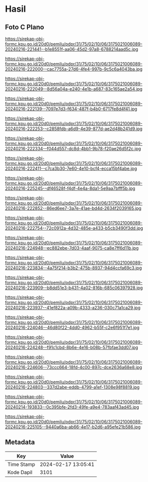 # Hasil

## Foto C Plano

https://sirekap-obj-formc.kpu.go.id/20d0/pemilu/pdpr/31/75/02/10/06/3175021006089-20240216-221441--b1e8551f-aa06-45d2-97a8-6788214aad5c.jpg

https://sirekap-obj-formc.kpu.go.id/20d0/pemilu/pdpr/31/75/02/10/06/3175021006089-20240216-222000--cac7755a-27d6-4fe4-997b-9c5c6a4043ba.jpg

https://sirekap-obj-formc.kpu.go.id/20d0/pemilu/pdpr/31/75/02/10/06/3175021006089-20240216-222049--8d56a04a-e240-4e1b-a687-83c165ae2a54.jpg

https://sirekap-obj-formc.kpu.go.id/20d0/pemilu/pdpr/31/75/02/10/06/3175021006089-20240216-222139--7097e7d3-f634-487f-b4b0-6717fe8d4f41.jpg

https://sirekap-obj-formc.kpu.go.id/20d0/pemilu/pdpr/31/75/02/10/06/3175021006089-20240216-222253--c2858fdb-a6d9-4e39-877d-ae2d48b241d9.jpg

https://sirekap-obj-formc.kpu.go.id/20d0/pemilu/pdpr/31/75/02/10/06/3175021006089-20240216-222334--f044d557-dc8d-4bb1-9b78-f20ae26d5f2c.jpg

https://sirekap-obj-formc.kpu.go.id/20d0/pemilu/pdpr/31/75/02/10/06/3175021006089-20240216-222411--c7ca3b30-7e60-4e10-bcf4-ecca15bf4abe.jpg

https://sirekap-obj-formc.kpu.go.id/20d0/pemilu/pdpr/31/75/02/10/06/3175021006089-20240216-225245--df46528f-f4df-4e4a-8da1-5e9aa7bfff5b.jpg

https://sirekap-obj-formc.kpu.go.id/20d0/pemilu/pdpr/31/75/02/10/06/3175021006089-20240216-222852--86ed6ee7-3a7e-41ae-bd4d-2634f2039165.jpg

https://sirekap-obj-formc.kpu.go.id/20d0/pemilu/pdpr/31/75/02/10/06/3175021006089-20240216-222754--72c0912a-4d32-485e-a433-b5cb3490f3dd.jpg

https://sirekap-obj-formc.kpu.go.id/20d0/pemilu/pdpr/31/75/02/10/06/3175021006089-20240216-224948--ec882ebe-7d03-4aaf-9075-ca8e7ff6d11b.jpg

https://sirekap-obj-formc.kpu.go.id/20d0/pemilu/pdpr/31/75/02/10/06/3175021006089-20240216-223834--4a75f214-b3b2-475b-8937-94d4ccfa69c3.jpg

https://sirekap-obj-formc.kpu.go.id/20d0/pemilu/pdpr/31/75/02/10/06/3175021006089-20240216-223909--b8dd51e3-b431-4a02-816b-685c06397928.jpg

https://sirekap-obj-formc.kpu.go.id/20d0/pemilu/pdpr/31/75/02/10/06/3175021006089-20240216-223937--41ef822a-a09b-4333-a236-030c71a1ca29.jpg

https://sirekap-obj-formc.kpu.go.id/20d0/pemilu/pdpr/31/75/02/10/06/3175021006089-20240216-224046--46d80f22-4dd0-4962-b55f-c2e6f951f7e1.jpg

https://sirekap-obj-formc.kpu.go.id/20d0/pemilu/pdpr/31/75/02/10/06/3175021006089-20240216-224248--f91c1cbd-8b6e-4e16-b08b-57fbfae3dd07.jpg

https://sirekap-obj-formc.kpu.go.id/20d0/pemilu/pdpr/31/75/02/10/06/3175021006089-20240216-224606--73ccc664-18fd-4c00-897c-dce2636a68e8.jpg

https://sirekap-obj-formc.kpu.go.id/20d0/pemilu/pdpr/31/75/02/10/06/3175021006089-20240216-224803--337d2abe-eddb-4799-a1ef-1308e98f8819.jpg

https://sirekap-obj-formc.kpu.go.id/20d0/pemilu/pdpr/31/75/02/10/06/3175021006089-20240214-193833--0c395bfe-2fd3-49fe-a9e4-783aaf43ad45.jpg

https://sirekap-obj-formc.kpu.go.id/20d0/pemilu/pdpr/31/75/02/10/06/3175021006089-20240216-225105--9440a6ba-ab66-4e17-b2d6-a95efe21b586.jpg


## Metadata

| Key        | Value               |
| ---------- | ------------------- |
| Time Stamp | 2024-02-17 13:05:41 |
| Kode Dapil | 3101                |



